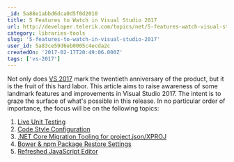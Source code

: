 ```yaml
---
_id: 5a88e1abbd6dca0d5f0d2010
title: 5 Features to Watch in Visual Studio 2017
url: http://developer.telerik.com/topics/net/5-features-watch-visual-studio-2017/
category: libraries-tools
slug: '5-features-to-watch-in-visual-studio-2017'
user_id: 5a83ce59d6eb0005c4ecda2c
createdOn: '2017-02-17T20:49:06.000Z'
tags: ['vs-2017']
---
```


Not only does <a href="https://www.visualstudio.com/vs/">VS 2017</a> mark the twentieth anniversary of the product, but it is the fruit of this hard labor. This article aims to raise awareness of some landmark features and improvements in Visual Studio 2017. The intent is to graze the surface of what's possible in this release. In no particular order of importance, the focus will be on the following topics:
<ol>
 	<li><a href="http://developer.telerik.com/topics/net/5-features-watch-visual-studio-2017/#toc_1">Live Unit Testing</a></li>
 	<li><a href="http://developer.telerik.com/topics/net/5-features-watch-visual-studio-2017/#toc_2">Code Style Configuration</a></li>
 	<li><a href="http://developer.telerik.com/topics/net/5-features-watch-visual-studio-2017/#toc_3">.NET Core Migration Tooling for project.json/XPROJ</a></li>
 	<li><a href="http://developer.telerik.com/topics/net/5-features-watch-visual-studio-2017/#toc_4">Bower &amp; npm Package Restore Settings</a></li>
 	<li><a href="http://developer.telerik.com/topics/net/5-features-watch-visual-studio-2017/#toc_5">Refreshed JavaScript Editor</a></li>
</ol>
